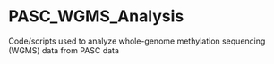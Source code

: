 # PASC_WGMS_Analysis
Code/scripts used to analyze whole-genome methylation sequencing (WGMS) data from PASC data
